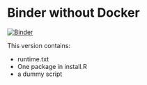 # Binder without Docker

[![Binder](https://mybinder.org/badge_logo.svg)](https://mybinder.org/v2/gh/karthik/binder-test-no-docker/master?urlpath=rstudio)

This version contains:
- runtime.txt
- One package in install.R
- a dummy script